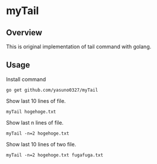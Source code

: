 # myTail

## Overview
This is original implementation of tail command with golang.

## Usage

Install command

```shell
go get github.com/yasuno0327/myTail
```

Show last 10 lines of file.

```shell
myTail hogehoge.txt
```

Show last n lines of file.

```
myTail -n=2 hogehoge.txt
```

Show last 10 lines of two file.

```
myTail -n=2 hogehoge.txt fugafuga.txt
```